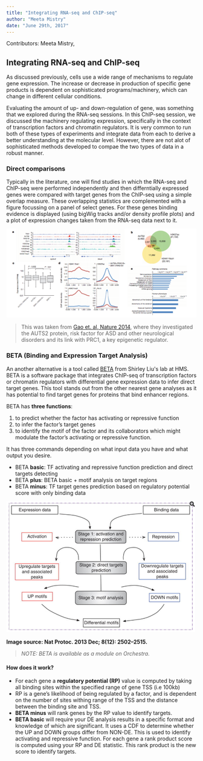 ```yaml
---
title: "Integrating RNA-seq and ChIP-seq"
author: "Meeta Mistry"
date: "June 29th, 2017"
---
```


Contributors: Meeta Mistry, 



## Integrating RNA-seq and ChIP-seq

As discussed previously, cells use a wide range of mechanisms to regulate gene expression. The increase or decrease in production of specific gene products is dependent on sophisticated programs/machinery, which can change in different cellular conditions. 

Evaluating the amount of up- and down-regulation of gene, was something that we explored during the RNA-seq sessions. In this ChIP-seq session, we discussed the machinery regulating expression, specifically in the context of transcription factors and chromatin regulators. It is very common to run both of these types of experiments and integrate data from each to derive a better understanding at the molecular level. However, there are not alot of sophisticated methods developed to compae the two types of data in a robust manner.


### Direct comparisons

Typically in the literature, one will find studies in which the RNA-seq and ChIP-seq were performed independently and then differntially expressed genes were compared with target genes from the ChIP-seq using a simple overlap measure. These overlapping statistics are complemented with a figure focussing on a panel of select genes. For these genes binding evidence is displayed (using bigWig tracks and/or density profile plots) and a plot of expression changes taken from the RNA-seq data next to it. 


<img src="../img/rna-chip.png">

> This was taken from [Gao et. al, Nature 2014](file:///Users/mmistry/Downloads/Gao2014Nature%20Auts2%20.pdf), where they investigated the AUTS2 protein, risk factor for ASD and other neurological disorders and its link with PRC1, a key epigenetic regulator. 


### BETA (Binding and Expression Target Analysis)

An another alternative is a tool called [BETA](http://cistrome.org/BETA/) from Shirley Liu's lab at HMS. BETA is a software package that integrates ChIP-seq of transcription factors or chromatin regulators with differential gene expression data to infer direct target genes. This tool stands out from the other nearest gene analyses as it has potential to find target genes for proteins that bind enhancer regions.


BETA has **three functions**: 

1. to predict whether the factor has activating or repressive function
2. to infer the factor’s target genes
3. to identify the motif of the factor and its collaborators which might modulate the factor’s activating or repressive function. 

It has three commands depending on what input data you have and what output you desire. 

* BETA **basic**: TF activating and repressive function prediction and direct targets detecting
* BETA **plus**: BETA basic + motif analysis on target regions 
* BETA **minus**: TF target genes prediction based on regulatory potential score with only binding data

<img src="../img/beta.png" width=500>

**Image source: Nat Protoc. 2013 Dec; 8(12): 2502–2515.**

> *NOTE: BETA is available as a module on Orchestra.*


#### How does it work?

* For each gene a **regulatory potential (RP)** value is computed by taking all binding sites within the specified range of gene TSS (i.e 100kb)
* RP is a gene’s likelihood of being regulated by a factor, and is dependent on the number of sites withing range of the TSS and the distance between the binding site and TSS.
* **BETA minus** will rank genes by the RP value to identify targets. 
* **BETA basic** will require your DE analysis results in a specific format and knowledge of which are significant. It uses a CDF to determine whether the UP and DOWN groups differ from NON-DE. This is used to identify activating and repressive function. For each gene a rank product score is computed using your RP and DE statistic. This rank product is the new score to identify targets. 




 


